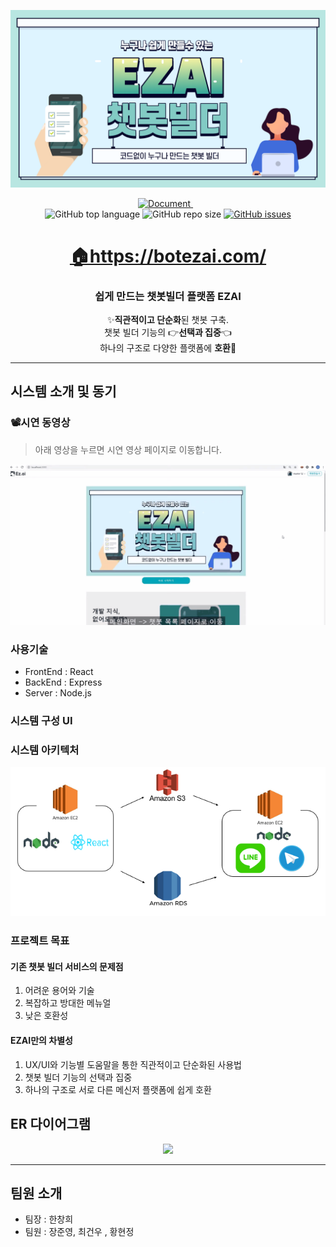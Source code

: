 
<p><a href='https://botezai.com/'><img src='https://github.com/Hanswind/EZ.ai/blob/master/ez.ai/client/src/objects/ezai_logo.png' /></a></p>

<div align='center'>
  <a href="https://github.com/Hanswind/EZ.ai/tree/master/documents">
    <img alt="Document" src="https://img.shields.io/badge/document-yes-important">
  </a>
  <img alt="" src="https://img.shields.io/badge/node-v.12.14.0-informational">
  <img alt="" src="https://img.shields.io/badge/npm-v.6.13.4-informational">
  <img alt="" src="https://img.shields.io/badge/yarn-v.1.22.4-informational"><br >
  <img alt="GitHub top language" src="https://img.shields.io/github/languages/top/Hanswind/EZ.ai?color=blueviolet"> 
  <img alt="GitHub repo size" src="https://img.shields.io/github/repo-size/Hanswind/EZ.ai?color=green"> 
  <a href="https://github.com/Hanswind/EZ.ai/issues">
    <img alt="GitHub issues" src="https://img.shields.io/github/issues/Hanswind/EZ.ai">
  </a>

</div>

<h1 align='middle'><a href='https://botezai.com/'>🏠https://botezai.com/</a></h1>
<h3 align='middle'> 쉽게 만드는 챗봇빌더 플랫폼 EZAI</h3>
                 
<p align='middle'>
✨<strong>직관적이고 단순화</strong>된 챗봇 구축.<br>
 챗봇 빌더 기능의 👉<strong>선택과 집중</strong>👈 <br>
 하나의 구조로 다양한 플랫폼에 <strong>호환</strong>💯<br>
</p>


---

## 시스템 소개 및 동기

### 📽시연 동영상
> 아래 영상을 누르면 시연 영상 페이지로 이동합니다.
<p align='middle'><a href='https://youtu.be/AShaYbjAqqE' align='middle'><img src='./docs/thumbnail.gif' /></a></p>

### 사용기술
- FrontEnd : React
- BackEnd : Express
- Server : Node.js

### 시스템 구성 UI


### 시스템 아키텍처
<p align='middle'><a href='./docs/system-architecture.png'><img src='./docs/system-architecture.png' /></a></p>

### 프로젝트 목표
#### 기존 챗봇 빌더 서비스의 문제점
1. 어려운 용어와 기술
2. 복잡하고 방대한 메뉴얼
3. 낮은 호환성

#### EZAI만의 차별성
1. UX/UI와 기능별 도움말을 통한 직관적이고 단순화된 사용법
2. 챗봇 빌더 기능의 선택과 집중
3. 하나의 구조로 서로 다른 메신저 플랫폼에 쉽게 호환

## ER 다이어그램
<p align='middle'><a href='./docs/ERDiagram.png'><img src='./docs/ERDiagram.png' /></a></p>

---
## 팀원 소개
- 팀장 : 한창희
- 팀원 : 장준영, 최건우 , 황현정
